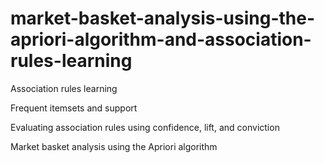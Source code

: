 # market-basket-analysis-using-the-apriori-algorithm-and-association-rules-learning

Association rules learning

Frequent itemsets and support

Evaluating association rules using confidence, lift, and conviction

Market basket analysis using the Apriori algorithm
